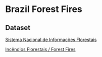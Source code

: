 # Brazil Forest Fires
## Dataset
[Sistema Nacional de Informacões Florestais]('https://dados.gov.br/dataset/sistema-nacional-de-informacoes-florestais-snif')

[Incêndios Florestais / Forest Fires]('https://dados.gov.br/dataset/sistema-nacional-de-informacoes-florestais-snif/resource/39308794-da81-4cab-89e7-1691c2f3893b')
